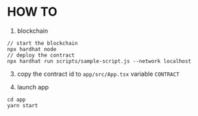 # HOW TO

1. blockchain

```console
// start the blockchain
npx hardhat node
// deploy the contract
npx hardhat run scripts/sample-script.js --network localhost
```

3. copy the contract id to `app/src/App.tsx` variable `CONTRACT`

4. launch app

```
cd app
yarn start
```

